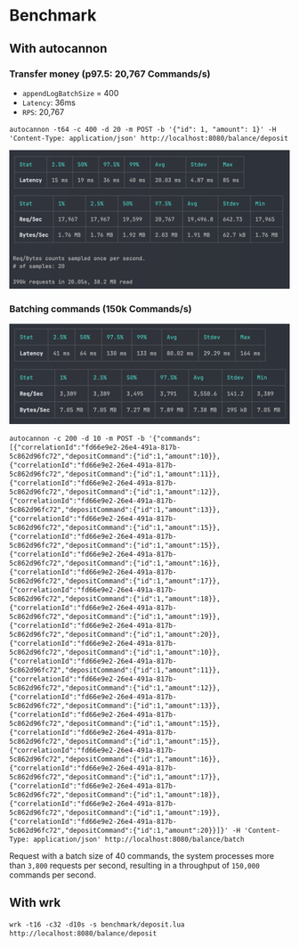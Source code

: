 # Benchmark

## With autocannon

### Transfer money (p97.5: 20,767 Commands/s)
- `appendLogBatchSize` = 400
- `Latency`: 36ms
- `RPS`: 20,767

```shell
autocannon -t64 -c 400 -d 20 -m POST -b '{"id": 1, "amount": 1}' -H 'Content-Type: application/json' http://localhost:8080/balance/deposit
```

![benchmark-deposit.png](benchmark-transfer.png)

### Batching commands (150k Commands/s)

![benchmark-batching-40.png](benchmark-batching-40.png)

```shell
autocannon -c 200 -d 10 -m POST -b '{"commands":[{"correlationId":"fd66e9e2-26e4-491a-817b-5c862d96fc72","depositCommand":{"id":1,"amount":10}},{"correlationId":"fd66e9e2-26e4-491a-817b-5c862d96fc72","depositCommand":{"id":1,"amount":11}},{"correlationId":"fd66e9e2-26e4-491a-817b-5c862d96fc72","depositCommand":{"id":1,"amount":12}},{"correlationId":"fd66e9e2-26e4-491a-817b-5c862d96fc72","depositCommand":{"id":1,"amount":13}},{"correlationId":"fd66e9e2-26e4-491a-817b-5c862d96fc72","depositCommand":{"id":1,"amount":15}},{"correlationId":"fd66e9e2-26e4-491a-817b-5c862d96fc72","depositCommand":{"id":1,"amount":15}},{"correlationId":"fd66e9e2-26e4-491a-817b-5c862d96fc72","depositCommand":{"id":1,"amount":16}},{"correlationId":"fd66e9e2-26e4-491a-817b-5c862d96fc72","depositCommand":{"id":1,"amount":17}},{"correlationId":"fd66e9e2-26e4-491a-817b-5c862d96fc72","depositCommand":{"id":1,"amount":18}},{"correlationId":"fd66e9e2-26e4-491a-817b-5c862d96fc72","depositCommand":{"id":1,"amount":19}},{"correlationId":"fd66e9e2-26e4-491a-817b-5c862d96fc72","depositCommand":{"id":1,"amount":20}},{"correlationId":"fd66e9e2-26e4-491a-817b-5c862d96fc72","depositCommand":{"id":1,"amount":10}},{"correlationId":"fd66e9e2-26e4-491a-817b-5c862d96fc72","depositCommand":{"id":1,"amount":11}},{"correlationId":"fd66e9e2-26e4-491a-817b-5c862d96fc72","depositCommand":{"id":1,"amount":12}},{"correlationId":"fd66e9e2-26e4-491a-817b-5c862d96fc72","depositCommand":{"id":1,"amount":13}},{"correlationId":"fd66e9e2-26e4-491a-817b-5c862d96fc72","depositCommand":{"id":1,"amount":15}},{"correlationId":"fd66e9e2-26e4-491a-817b-5c862d96fc72","depositCommand":{"id":1,"amount":15}},{"correlationId":"fd66e9e2-26e4-491a-817b-5c862d96fc72","depositCommand":{"id":1,"amount":16}},{"correlationId":"fd66e9e2-26e4-491a-817b-5c862d96fc72","depositCommand":{"id":1,"amount":17}},{"correlationId":"fd66e9e2-26e4-491a-817b-5c862d96fc72","depositCommand":{"id":1,"amount":18}},{"correlationId":"fd66e9e2-26e4-491a-817b-5c862d96fc72","depositCommand":{"id":1,"amount":19}},{"correlationId":"fd66e9e2-26e4-491a-817b-5c862d96fc72","depositCommand":{"id":1,"amount":20}}]}' -H 'Content-Type: application/json' http://localhost:8080/balance/batch
```

Request with a batch size of 40 commands, the system processes more than `3,800` requests per second, resulting in a
throughput of `150,000` commands per second.

## With wrk

```shell
wrk -t16 -c32 -d10s -s benchmark/deposit.lua http://localhost:8080/balance/deposit
```
